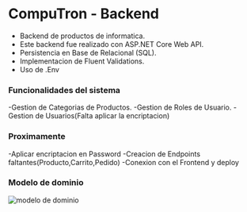 # CompuTron - Backend
- Backend de productos de informatica.
- Este backend fue realizado con ASP.NET Core Web API.
- Persistencia en Base de Relacional (SQL).
- Implementacion de Fluent Validations.
- Uso de .Env

### Funcionalidades del sistema
-Gestion de Categorias de Productos.
-Gestion de Roles de Usuario.
-Gestion de Usuarios(Falta aplicar la encriptacion)

### Proximamente

-Aplicar encriptacion en Password
-Creacion de Endpoints faltantes(Producto,Carrito,Pedido)
-Conexion con el Frontend y deploy

### Modelo de dominio

![modelo de dominio](https://github.com/agustinfarinia1/compuTron/blob/main/src/assets/modelo-dominio.png)
